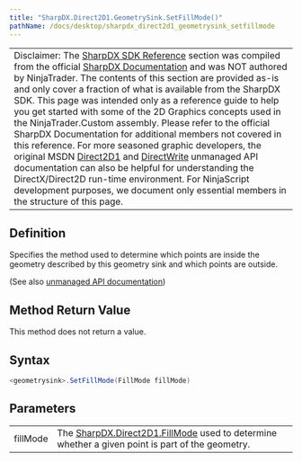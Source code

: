 ```yaml
---
title: "SharpDX.Direct2D1.GeometrySink.SetFillMode()"
pathName: /docs/desktop/sharpdx_direct2d1_geometrysink_setfillmode
---
```


|  |
| --- |
| Disclaimer: The [SharpDX SDK Reference](/docs/desktop/sharpdx_sdk_reference) section was compiled from the official [SharpDX Documentation](http://sharpdx.org/) and was NOT authored by NinjaTrader. The contents of this section are provided as-is and only cover a fraction of what is available from the SharpDX SDK. This page was intended only as a reference guide to help you get started with some of the 2D Graphics concepts used in the NinjaTrader.Custom assembly. Please refer to the official SharpDX Documentation for additional members not covered in this reference. For more seasoned graphic developers, the original MSDN [Direct2D1](https://msdn.microsoft.com/en-us/library/windows/desktop/dd370990.aspx) and [DirectWrite](https://msdn.microsoft.com/en-us/library/windows/desktop/dd368038.aspx) unmanaged API documentation can also be helpful for understanding the DirectX/Direct2D run-time environment. For NinjaScript development purposes, we document only essential members in the structure of this page. |


## Definition

Specifies the method used to determine which points are inside the geometry described by this geometry sink and which points are outside.

(See also [unmanaged API documentation](https://msdn.microsoft.com/en-us/library/dd316937.aspx))


## Method Return Value

This method does not return a value.


## Syntax

```csharp
<geometrysink>.SetFillMode(FillMode fillMode)
```


## Parameters

|  |  |
| --- | --- |
| fillMode | The [SharpDX.Direct2D1.FillMode](/docs/desktop/sharpdx_direct2d1_fillmode) used to determine whether a given point is part of the geometry. |


